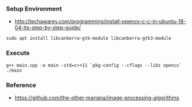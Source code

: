 ### Setup Environment
- http://techawarey.com/programming/install-opencv-c-c-in-ubuntu-18-04-lts-step-by-step-guide/
```
sudo apt install libcanberra-gtk-module libcanberra-gtk3-module
```
### Execute
```
g++ main.cpp -o main -std=c++11 `pkg-config --cflags --libs opencv`
./main
```

### Reference
- https://github.com/the-other-mariana/image-processing-algorithms

